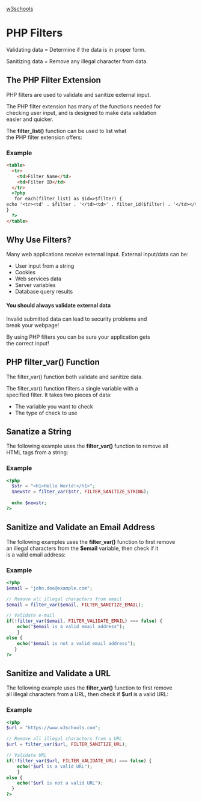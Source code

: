 [w3schools](w3schools.com)

<h1>PHP Filters</h1>
<p>Validating data = Determine if the data is in proper form.</p>
<p>Sanitizing data = Remove any illegal character from data.</p>

<div id="filter0">
  <h2>The PHP Filter Extension</h2>
  <p>PHP filters are used to validate and sanitize external input.</p>
  <p>The PHP filter extension has many of the functions needed for
    </br>checking user input, and is designed to make data validation
    </br>easier and quicker.</p>
  <p>The <b>filter_list()</b> function can be used to list what
    </br>the PHP filter extension offers:</p>
  </div>
  
<div>
  <h3>Example</h3>
</div>

``` html
<table>
  <tr>
    <td>Filter Name</td>
    <td>Filter ID</td>
  </tr>
  <?php
   for each(filter_list) as $id=>$filter) {
echo '<tr><td' . $filter . '</td><td>' . filter_id($filter) . '</td></tr>';
}
  ?>
</table>
``` 

<div>
  <h2>Why Use Filters?</h2>
  <p>Many web applications receive external input. External input/data can be:</p>
  <ul>
    <li>User input from a string</li>
    <li>Cookies</li>
    <li>Web services data</li>
    <li>Server variables</li>
    <li>Database query results</li>
  </ul>
</div>

<div>
  <h4>You should always validate external data</h4>
  <p>Invalid submitted data can lead to security problems and
    </br>break your webpage!</p>
  <p>By using PHP filters you can be sure your application gets 
    </br>the correct input!</p>
</div>

<div>
  <h2>PHP filter_var() Function</h2>
  <p>The filter_var() function both validate and sanitize data.</p>
  <p>The filter_var() function filters a single variable with a
    </br>specified filter. It takes two pieces of data:
    <ul><li>The variable you want to check</li>
  <li>The type of check to use</li>
    </ul></p>
 </div>
 
 <div>
  <h2>Sanatize a String</h2>
  <p>The following example uses the <b>filter_var()</b> function to remove all
    </br>HTML tags from a string:</p>
</div>

<div>
  <h3>Example</h3>
</div>

``` php
<?php
  $str = "<h1>Hello World!</h1>";
  $newstr = filter_var($str, FILTER_SANITIZE_STRING);
  
  echo $newstr;
?>
```

<div>
  <h2>Sanitize and Validate an Email Address</h2>
  <p>The following examples uses the <b>filter_var()</b> function to first remove
    </br>an illegal characters from the <b>$email</b> variable, then check if it
    </br>is a valid email address:</p>
 </div>

<h3>Example</h3>

``` php
<?php
$email = "john.doe@example.com";

// Remove all illegal characters from email
$email = filter_var($email, FILTER_SANITIZE_EMAIL);

// Validate e-mail
if(!filter_var($email, FILTER_VALIDATE_EMAIL) === false) {
    echo("$email is a valid email address");
    }
else {
    echo("$email is not a valid email address");
   }
?>
```

<div>
  <h2>Sanitize and Validate a URL</h2>
  <p>The following example uses the <b>filter_var()</b> function to first remove
    </br>all illegal characters from a URL, then check if <b>$url</b> is a valid URL:</p>
</div>

<div>
  <h3>Example</h3></div>
  
``` php
<?php
$url = "https://www.w3schools.com";

// Remove all illegal characters from a URL
$url = filter_var($url, FILTER_SANITIZE_URL);

// Validate URL
if(!filter_var($url, FILTER_VALIDATE_URL) === false) {
    echo("$url is a valid URL");
    }
else {
    echo("$url is not a valid URL");
  }
?>
```

